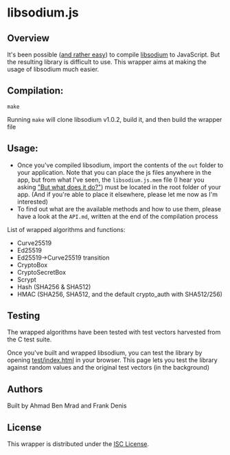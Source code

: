# libsodium.js

## Overview

It's been possible ([and rather easy](https://github.com/jedisct1/libsodium/blob/d33d0f08e09ae9f5bbacfeaffd522a5b38024c65/dist-build/emscripten.sh)) to compile [libsodium](https://github.com/jedisct1/libsodium) to JavaScript. But the resulting library is difficult to use. This wrapper aims at making the usage of libsodium much easier.

## Compilation:

    make

Running `make` will clone libsodium v1.0.2, build it, and then build the wrapper file

## Usage:

* Once you've compiled libsodium, import the contents of the `out` folder to your application. Note that you can place the js files anywhere in the app, but from what I've seen, the `libsodium.js.mem` file (I hear you asking ["But what does it do?"](http://kripken.github.io/emscripten-site/docs/tools_reference/emcc.html#emcc-memory-init-file)) must be located in the root folder of your app. (And if you're able to place it elsewhere, please let me now as I'm interested)
* To find out what are the available methods and how to use them, please have a look at the `API.md`, written at the end of the compilation process

List of wrapped algorithms and functions:
* Curve25519
* Ed25519
* Ed25519->Curve25519 transition
* CryptoBox
* CryptoSecretBox
* Scrypt
* Hash (SHA256 & SHA512)
* HMAC (SHA256, SHA512, and the default crypto_auth with SHA512/256)

## Testing

The wrapped algorithms have been tested with test vectors harvested from the C test suite.

Once you've built and wrapped libsodium, you can test the library by opening [test/index.html](test/index.html) in your browser. This page lets you test the library against random values and the original test vectors (in the background)

## Authors

Built by Ahmad Ben Mrad and Frank Denis

## License

This wrapper is distributed under the [ISC License](http://en.wikipedia.org/wiki/ISC_license).
